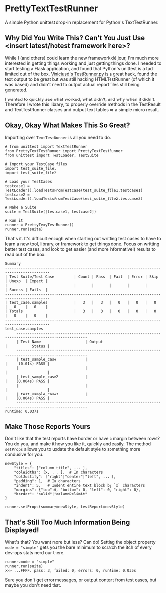 # PrettyTextTestRunner
A simple Python unittest  drop-in replacement for Python's TextTestRunner.

## Why Did You Write This? Can't You Just Use &lt;insert latest/hotest framework here&gt;?
While I (and others) could learn the new framework dé jour, I'm much more interested in getting things working and just getting things done. I needed to start testing a Flask application, and found that Python's unittest is a tad limited out of the box.   [Viniciusd's TestRunner.py](https://gist.github.com/viniciusd/73e6eccd39dea5e714b1464e3c47e067) is a great hack,  found the text output to be great but was still hacking HTMLTestRunner (of which it was based) and didn't need to output actual report files still being generated.

I wanted to quickly see what worked, what didn't, and why when it didn't. Therefore I wrote this library, to properly override methods in the TestResult and TextTestRunner classes and output text tables or a simple micro result.

## Okay, Okay What Makes This So Great?
Importing over `TextTestRunner` is all you need to do.
```
# from unittest import TextTestRunner 
from PrettyTextTestRunner import PrettyTextTestRunner 
from unittest import TestLoader, TestSuite

# Import your TestCase files
import test_suite_file1
import test_suite_file2

# Load your TestCases
testcase1 = TestLoader().loadTestsFromTestCase(test_suite_file1.testcase1)
testcase2 = TestLoader().loadTestsFromTestCase(test_suite_file2.testcase2)

# Make a Suite
suite = TestSuite([testcase1, testcase2])

# Run it
runner = PrettyTexyTestRunner()
runner.run(suite)
```

That's it. It's difficult enough when starting out writting test cases to have to learn a new tool, library, or framework to get things done.  Focus on writting better test cases, and look to get easier (and more informative!) results to read out of the box.
```
Summary
------------------------------------------------------------------------------------------
| Test Suite/Test Case         | Count | Pass  | Fail  | Error | Skip  | Unexp  | Expect |
|                              |       |       |       |       |       | Sucess | Fails  |
------------------------------------------------------------------------------------------
| test_case.samples            |   3   |   3   |   0   |   0   |   0   |   0    |   0    |
| Totals                       |   3   |   3   |   0   |   0   |   0   |   0    |   0    |
------------------------------------------------------------------------------------------
test_case.samples
     ------------------------------------------------------------------------------------------------------
     | Test Name                    | Output                                           |           Status |
     ------------------------------------------------------------------------------------------------------
     | test_sample_case             |                                                  |     (0.01s) PASS |
     |                              |                                                  |                  |
     | test_sample_case2            |                                                  |    (0.004s) PASS |
     |                              |                                                  |                  |
     | test_sample_case3            |                                                  |    (0.004s) PASS |
     ------------------------------------------------------------------------------------------------------
runtime: 0.037s
```

## Make Those Reports Yours
Don't like that the test reports have border or have a margin between rows? You do you, and make it how you like it, quickly and easily.  The method `setProps` allows you to update the default style to something more condusive for you.
```
newStyle = {
	"titles": ["column title", ... ],
	"colWidths": [x, ... ],  # In characters
	"colJustify": ["right"|"center"|"left", ... ],
	"padding": 1,  # In characters
	"indent": 5,   # Indent entire text block by `x` characters
	"margins": {"top":0, "bottom": 0, "left": 0, "right": 0},
	"border": "solid"|"columnDelimit"
}

runner.setProps(summary=newStyle, testReport=newStyle)
```

## That's Still Too Much Information Being Displayed!
What's that? You want more but less? Can do! Setting the object property `mode = "simple"` gets you the bare minimum to scratch the itch of every dev-ops stats nerd our there.
```
runner.mode = "simple"
runner.run(suite)
>>> ...FFFF. pass: 3, failed: 0, errors: 0, runtime: 0.035s
```
Sure you don't get error messages, or output content from test cases, but maybe you don't need that.
